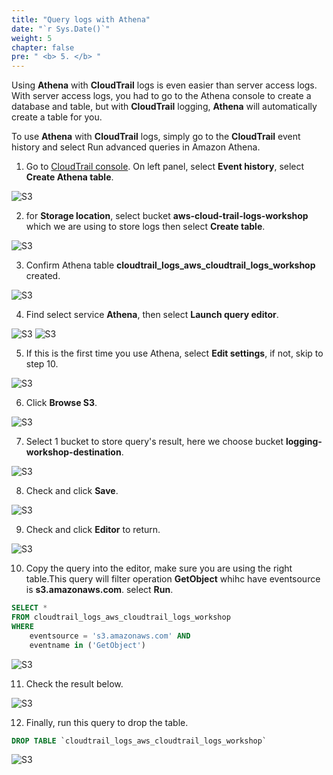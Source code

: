 ```yaml
---
title: "Query logs with Athena"
date: "`r Sys.Date()`"
weight: 5
chapter: false
pre: " <b> 5. </b> "
---
```


Using **Athena** with **CloudTrail** logs is even easier than server access logs. With server access logs, you had to go to the Athena console to create a database and table, but with **CloudTrail** logging, **Athena** will automatically create a table for you.

To use **Athena** with **CloudTrail** logs, simply go to the **CloudTrail** event history and select Run advanced queries in Amazon Athena.

1. Go to [CloudTrail console](https://console.aws.amazon.com/cloudtrail/). On left panel, select **Event history**, select **Create Athena table**.

![S3](/images/5.athena/51.png)

2. for **Storage location**, select bucket **aws-cloud-trail-logs-workshop** which we are using to store logs then select **Create table**.

![S3](/images/5.athena/52.png)

3. Confirm Athena table **cloudtrail_logs_aws_cloudtrail_logs_workshop** created.

![S3](/images/5.athena/53.png)

4. Find select service **Athena**, then select **Launch query editor**.

![S3](/images/5.athena/53-1.png)
![S3](/images/5.athena/53-2.png)

5. If this is the first time you use Athena, select **Edit settings**, if not, skip to step 10.

![S3](/images/5.athena/54.png)

6. Click **Browse S3**.

![S3](/images/5.athena/55.png)

7. Select 1 bucket to store query's result, here we choose bucket **logging-workshop-destination**.

![S3](/images/5.athena/56.png)

8. Check and click **Save**.

![S3](/images/5.athena/57.png)

9. Check and click **Editor** to return.

![S3](/images/5.athena/58.png)

10. Copy the query into the editor, make sure you are using the right table.This query will filter operation **GetObject** whihc have eventsource is **s3.amazonaws.com**. select **Run**.

```sql
SELECT *
FROM cloudtrail_logs_aws_cloudtrail_logs_workshop
WHERE
    eventsource = 's3.amazonaws.com' AND
    eventname in ('GetObject')
```

![S3](/images/5.athena/59.png)

11. Check the result below.

![S3](/images/5.athena/60.png)

12. Finally, run this query to drop the table.

```sql
DROP TABLE `cloudtrail_logs_aws_cloudtrail_logs_workshop`

```

![S3](/images/6.clean/61.png)
